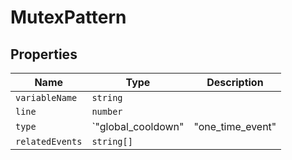 # MutexPattern

## Properties

| Name | Type | Description |
|------|------|-------------|
| `variableName` | `string` |  |
| `line` | `number` |  |
| `type` | `"global_cooldown" | "one_time_event" | "exclusive_state"` |  |
| `relatedEvents` | `string[]` |  |


